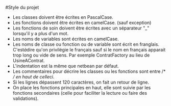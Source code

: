 #Style du projet

* Les classes doivent être écrites en PascalCase.
* Les fonctions doivent être écrites en camelCase. (sauf exception)
* Les fonctions de soin doivent être écrites avec un séparateur "_" lorsqu'il y a plus d'un mot.
* Les noms de variables sont écrites en camelCase.
* Les noms de classe ou fonction ou de variable sont écrit en franglais. C'est*à*dire qu'on privilégie le français
sauf si le nom en français apparait trop long ou vide de sens. Par exemple ContratFactory au lieu de UsineAContrat.
* L'indentation est la même que netbean par défaut.
* Les commentaires pour décrire les classes ou les fonctions sont entre /* */ en haut de celle*ci.
* Si les lignes dépassent 120 caractères, on fait un retour de ligne.
* On place les fonctions principales en haut, elle sont suivie par les fonctions secondaires (celle pour faciliter la lecture ou faire des validations).
